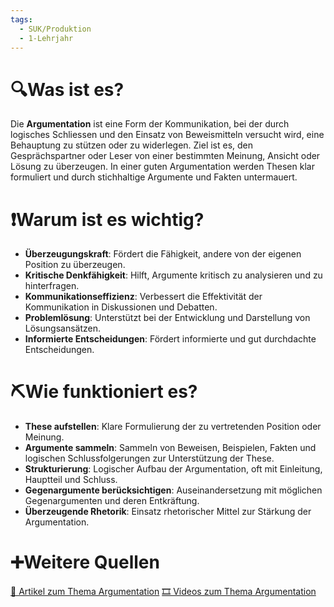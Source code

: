 ```yaml
---
tags:
  - SUK/Produktion
  - 1-Lehrjahr
---
```

# 🔍Was ist es?
Die **Argumentation** ist eine Form der Kommunikation, bei der durch logisches Schliessen und den Einsatz von Beweismitteln versucht wird, eine Behauptung zu stützen oder zu widerlegen. Ziel ist es, den Gesprächspartner oder Leser von einer bestimmten Meinung, Ansicht oder Lösung zu überzeugen. In einer guten Argumentation werden Thesen klar formuliert und durch stichhaltige Argumente und Fakten untermauert.

# ❗Warum ist es wichtig?
- **Überzeugungskraft**: Fördert die Fähigkeit, andere von der eigenen Position zu überzeugen.
- **Kritische Denkfähigkeit**: Hilft, Argumente kritisch zu analysieren und zu hinterfragen.
- **Kommunikationseffizienz**: Verbessert die Effektivität der Kommunikation in Diskussionen und Debatten.
- **Problemlösung**: Unterstützt bei der Entwicklung und Darstellung von Lösungsansätzen.
- **Informierte Entscheidungen**: Fördert informierte und gut durchdachte Entscheidungen.

# ⛏Wie funktioniert es?
- **These aufstellen**: Klare Formulierung der zu vertretenden Position oder Meinung.
- **Argumente sammeln**: Sammeln von Beweisen, Beispielen, Fakten und logischen Schlussfolgerungen zur Unterstützung der These.
- **Strukturierung**: Logischer Aufbau der Argumentation, oft mit Einleitung, Hauptteil und Schluss.
- **Gegenargumente berücksichtigen**: Auseinandersetzung mit möglichen Gegenargumenten und deren Entkräftung.
- **Überzeugende Rhetorik**: Einsatz rhetorischer Mittel zur Stärkung der Argumentation.

# ➕Weitere Quellen
[📄 Artikel zum Thema Argumentation](https://www.google.com/search?q=Argumentation&tbm=nws)
[🎞 Videos zum Thema Argumentation](https://www.google.com/search?q=Argumentation&tbm=vid)